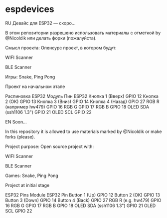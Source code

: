 # espdevices
RU
Девайс для ESP32 — скоро...

В этом репозитории разрешено использовать материалы с отметкой by @Nicoldik или делать форки (пожалуйста).

Смысл проекта:
Опенсурс проект, в котором будут:

WIFI Scanner

BLE Scanner

Игры: Snake, Ping Pong

Проект на начальном этапе

Распиновка ESP32
Модуль	Пин ESP32
Кнопка 1 (Вверх)	GPIO 12
Кнопка 2 (ОК)	GPIO 13
Кнопка 3 (Вниз)	GPIO 14
Кнопка 4 (Назад)	GPIO 27
RGB R (например hw479)	GPIO 16
RGB G	GPIO 17
RGB B	GPIO 18
OLED SDA (ssh1106 1.3")	GPIO 21
OLED SCL	GPIO 22

EN
Soon...

In this repository it is allowed to use materials marked by @Nicoldik or make forks (please).

Project purpose:
Open source project with:

WIFI Scanner

BLE Scanner

Games: Snake, Ping Pong

Project at initial stage

ESP32 Pins
Module	ESP32 Pin
Button 1 (Up)	GPIO 12
Button 2 (OK)	GPIO 13
Button 3 (Down)	GPIO 14
Button 4 (Back)	GPIO 27
RGB R (e.g. hw479)	GPIO 16
RGB G	GPIO 17
RGB B	GPIO 18
OLED SDA (ssh1106 1.3")	GPIO 21
OLED SCL	GPIO 22

